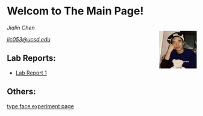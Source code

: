 # Welcom to The Main Page!

*Jialin Chen*   
<img style="float: right;" src="selfie.jpg" alt = "selfie" width = "100"/>



*jic053@ucsd.edu*

## Lab Reports:

* [Lab Report 1](lab-report-1-week-2.md)

## Others:

[type face experiment page](https://aaroncc914.github.io/cse15l-lab-reports/format_experiment.html)